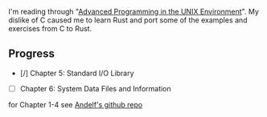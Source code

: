 I'm reading through "[Advanced Programming in the UNIX Environment](https://www.amazon.com/dp/0321637739)". My dislike of C caused me to learn Rust and port some of the examples and exercises from C to Rust.

## Progress

- [/] Chapter 5: Standard I/O Library
- [ ] Chapter 6: System Data Files and Information

for Chapter 1-4 see [Andelf's github repo](https://github.com/andelf/rust-apue)